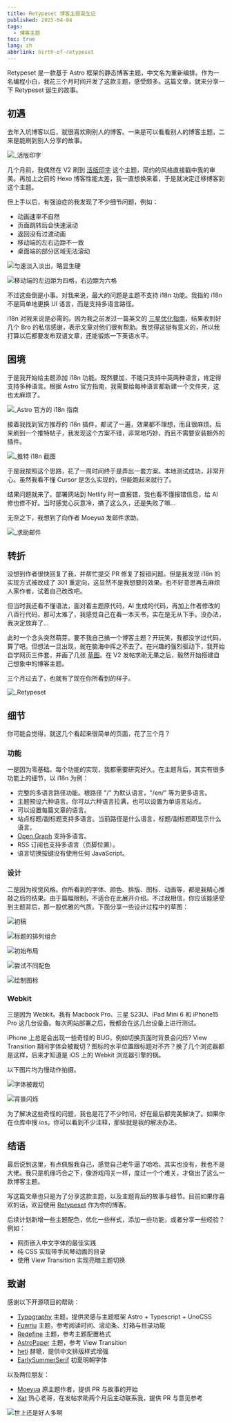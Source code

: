 ```yaml
---
title: Retypeset 博客主题诞生记
published: 2025-04-04
tags:
  - 博客主题
toc: true
lang: zh
abbrlink: birth-of-retypeset
---
```


Retypeset 是一款基于 Astro 框架的静态博客主题，中文名为重新编排。作为一名编程小白，我花三个月时间开发了这款主题，感受颇多。这篇文章，就来分享一下 Retypeset 诞生的故事。

## 初遇

去年入坑博客以后，就很喜欢刷别人的博客。一来是可以看看别人的博客主题，二来是能刷到别人分享的故事。

![_活版印字](https://image.radishzz.cc/birth-of-retypeset/typograph.webp)

几个月前，我偶然在 V2 刷到 [活版印字](https://astro-theme-typography.vercel.app/) 这个主题，简约的风格直接戳中我的审美。再加上之前的 Hexo 博客性能太差，我一直想换来着，于是就决定迁移博客到这个主题。

但上手以后，有强迫症的我发现了不少细节问题，例如：

- 动画速率不自然
- 页面跳转后会快速滚动
- 返回没有过渡动画
- 移动端的左右边距不一致
- 桌面端的部分区域无法滚动

![匀速淡入淡出，略显生硬](https://image.radishzz.cc/birth-of-retypeset/unnatural-animation-rate.gif)

![移动端的左边距为四格，右边距为六格](https://image.radishzz.cc/birth-of-retypeset/different-margins.webp)

不过这些倒是小事。对我来说，最大的问题是主题不支持 i18n 功能。我指的 i18n 不是简单地更换 UI 语言，而是支持多语言路径。

i18n 对我来说是必需的。因为我之前发过一篇英文的 [三星优化指南](https://radishzz.cc/posts/d88c9984/)，结果收到好几个 Bro 的私信感谢，表示文章对他们很有帮助。我觉得这挺有意义的，所以我打算以后都要发布双语文章，还能锻炼一下英语水平。

## 困境

于是我开始给主题添加 i18n 功能。既然要加，不能只支持中英两种语言，肯定得支持多种语言。根据 Astro 官方指南，我需要给每种语言都新建一个文件夹，这也太麻烦了。

![_Astro 官方的 i18n 指南](https://image.radishzz.cc/birth-of-retypeset/astro-i18n-guide.webp)

接着我找到官方推荐的 i18n 插件，都试了一遍，效果都不理想，而且很麻烦。后来刷到一个推特帖子，我发现这个方案不错，非常地巧妙，而且不需要安装额外的插件。

![_推特 i18n 截图](https://image.radishzz.cc/birth-of-retypeset/twitter-i18n.webp)

 于是我按照这个思路，花了一周时间终于是弄出一套方案。本地测试成功，非常开心。虽然我看不懂 Cursor 是怎么实现的，但能跑起来就行了。

 结果问题就来了。部署网站到 Netlify 时一直报错，我也看不懂报错信息，给 AI 修也修不好。当时感觉心灰意冷，搞了这么久，还是失败了嘛…

 无奈之下，我想到了向作者 Moeyua 发邮件求助。

![_求助邮件](https://image.radishzz.cc/birth-of-retypeset/mail-to-moeyua.webp)

## 转折

没想到作者很快回复了我，并帮忙提交 PR 修复了报错问题。但是我发现 i18n 的实现方式被改成了 301 重定向，这显然不是我想要的效果。也不好意思再去麻烦人家作者，试着自己改改吧。

但当时我还看不懂语法，面对着主题原代码，AI 生成的代码，再加上作者修改的八百行代码，那可太难了，我感觉自己在看一本天书，实在是无从下手。没办法，我决定放弃了…

此时一个念头突然萌芽。要不我自己搞一个博客主题？开玩笑，我都没学过代码，算了吧。但想法一旦出现，就在脑海中挥之不去了。在兴趣的强烈驱动下，我开始自学网页三件套，并画了几张 [草图](https://www.v2ex.com/t/1100131)。在 V2 发帖求助无果之后，毅然开始搭建自己想象中的博客主题。

三个月过去了，也就有了现在你所看到的样子。

![_Retypeset](https://image.radishzz.cc/birth-of-retypeset/retypeset-en-desktop.webp)

## 细节

你可能会觉得，就这几个看起来很简单的页面，花了三个月？

### 功能

一是因为零基础。每个功能的实现，我都需要研究好久。在主题背后，其实有很多功能上的细节，以 i18n 为例：

- 完整的多语言路径功能。根路径 "/" 为默认语言，"/en/" 等为更多语言。
- 主题预设六种语言。你可以六种语言拉满，也可以设置为单语言站点。
- 可以设置每篇文章的语言。
- 站点标题/副标题支持多语言。当前路径是什么语言，标题/副标题即显示什么语言。
- [Open Graph](https://x.com/radishzz_?t=sGFn6BhNbDmIiHDUR1vU0g&s=09) 支持多语言。
- RSS 订阅也支持多语言（页脚位置）。
- 语言切换按键没有使用任何 JavaScript。

### 设计

二是因为视觉风格。你所看到的字体、颜色、排版、图标、动画等，都是我精心推敲之后的结果。由于篇幅限制，不适合在此展开介绍。不过我相信，你应该能感受到主题背后，那一股优雅的气质。下面分享一些设计过程中的草图：

![初稿](https://image.radishzz.cc/birth-of-retypeset/draft-01.webp)

![标题的排列组合](https://image.radishzz.cc/birth-of-retypeset/draft-04.webp)

![初始布局](https://image.radishzz.cc/birth-of-retypeset/draft-02.webp)

![尝试不同配色](https://image.radishzz.cc/birth-of-retypeset/draft-03.webp)

![绘制图标](https://image.radishzz.cc/birth-of-retypeset/draft-05.webp)

### Webkit

三是因为 Webkit。我有 Macbook Pro、三星 S23U、iPad Mini 6 和 iPhone15 Pro 这几台设备。每次网站部署之后，我都会在这几台设备上进行测试。

iPhone 上总是会出现一些奇怪的 BUG，例如切换页面时背景会闪烁? View Transition 期间字体会被裁切？图标的水平位置跟标题对不齐？换了几个浏览器都是这样，后来才知道是 iOS 上的 Webkit 浏览器引擎的锅。

以下图片均为慢动作拍摄。

![字体被裁切](https://image.radishzz.cc/birth-of-retypeset/bug-01.gif)

![背景闪烁](https://image.radishzz.cc/birth-of-retypeset/bug-02.gif)

为了解决这些奇怪的问题，我也是花了不少时间，好在最后都完美解决了。如果你在仓库中搜 ios，你可以看到不少注释，那些就是我的解决办法。

## 结语

最后说到这里，有点佩服我自己，感觉自己老牛逼了哈哈。其实也没有，我也不是大佬。我只是机缘巧合之下，像游戏闯关一样，度过一个个难关，才做出了这么一款博客主题。

写这篇文章也只是为了分享这款主题，以及主题背后的故事与细节。目前如果你喜欢的话，欢迎使用 [Retypeset](https://github.com/radishzzz/astro-theme-retypeset) 作为你的博客。

后续计划新增一些主题配色，优化一些样式，添加一些功能，或者分享一些经验？例如：

- 网页嵌入中文字体的最佳实践
- 纯 CSS 实现带手风琴动画的目录
- 使用 View Transition 实现亮暗主题切换

## 致谢

感谢以下开源项目的帮助：

- [Typography](https://github.com/moeyua/astro-theme-typography) 主题，提供灵感与主题框架 Astro + Typescript + UnoCSS
- [Fuwriu](https://github.com/saicaca/fuwari) 主题，参考阅读时间、滚动条、灯箱与目录功能
- [Redefine](Redefine) 主题，参考主题配置格式
- [AstroPaper](https://github.com/satnaing/astro-paper) 主题，参考 View Transition
- [heti](https://github.com/sivan/heti) 赫嗁，提供中文排版样式增强
- [EarlySummerSerif](https://github.com/GuiWonder/EarlySummerSerif) 初夏明朝字体

以及两位朋友：

- [Moeyua](https://github.com/moeyua) 原主题作者，提供 PR 与故事的开始
- [Xat](https://github.com/withxat) 热心老哥，在发帖求助两个月后主动联系我，提供 PR 与意见参考

![世上还是好人多啊](https://image.radishzz.cc/birth-of-retypeset/xat-help.webp)
